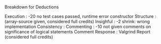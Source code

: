 Breakdown for Deductions

Execution : -20 no test cases passed, runtime error constructor
Structure : (array-source given, considered full credits)
Insighful : -2 shrink: wrong implementation
Consistency : 
Commenting : -10 not given comments on significance of logical statements
Comment Response : 
Valgrind Report (considered full credits)